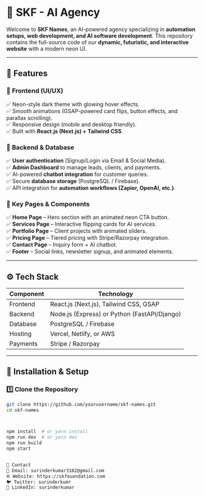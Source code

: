 # 🚀 SKF  - AI Agency

Welcome to **SKF Names**, an AI-powered agency specializing in **automation setups, web development, and AI software development**. This repository contains the full-source code of our **dynamic, futuristic, and interactive website** with a modern neon UI.  

---

## 🌟 Features  

### 🔹 **Frontend (UI/UX)**  
✅ Neon-style dark theme with glowing hover effects.  
✅ Smooth animations (GSAP-powered card flips, button effects, and parallax scrolling).  
✅ Responsive design (mobile and desktop friendly).  
✅ Built with **React.js (Next.js) + Tailwind CSS**.  

### 🔹 **Backend & Database**  
✅ **User authentication** (Signup/Login via Email & Social Media).  
✅ **Admin Dashboard** to manage leads, clients, and payments.  
✅ AI-powered **chatbot integration** for customer queries.  
✅ Secure **database storage** (PostgreSQL / Firebase).  
✅ API integration for **automation workflows (Zapier, OpenAI, etc.)**.  

### 🔹 **Key Pages & Components**  
✅ **Home Page** – Hero section with an animated neon CTA button.  
✅ **Services Page** – Interactive flipping cards for AI services.  
✅ **Portfolio Page** – Client projects with animated sliders.  
✅ **Pricing Page** – Tiered pricing with Stripe/Razorpay integration.  
✅ **Contact Page** – Inquiry form + AI chatbot.  
✅ **Footer** – Social links, newsletter signup, and animated elements.  

---

## ⚙️ Tech Stack  

| **Component** | **Technology** |
|--------------|----------------|
| Frontend | React.js (Next.js), Tailwind CSS, GSAP |
| Backend | Node.js (Express) or Python (FastAPI/Django) |
| Database | PostgreSQL / Firebase |
| Hosting | Vercel, Netlify, or AWS |
| Payments | Stripe / Razorpay |

---

## 📌 Installation & Setup  

### 1️⃣ Clone the Repository  
```sh
git clone https://github.com/yourusername/skf-names.git
cd skf-names



npm install  # or yarn install
npm run dev  # or yarn dev
npm run build
npm start


📧 Contact
📩 Email: surinderkumar3182@gmail.com
🌐 Website: https://skfouondation.com
🐦 Twitter: surinderkumr
🔗 LinkedIn: surinderkumar

